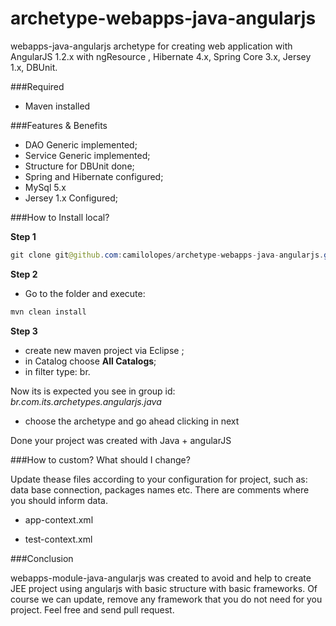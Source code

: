 archetype-webapps-java-angularjs
================================

webapps-java-angularjs archetype for creating web application with AngularJS 1.2.x with ngResource , Hibernate 4.x, Spring Core 3.x, Jersey 1.x, DBUnit.


###Required 

* Maven installed 

###Features & Benefits 

* DAO Generic implemented; 
* Service Generic implemented; 
* Structure for DBUnit done; 
* Spring and Hibernate configured; 
* MySql 5.x 
* Jersey 1.x Configured; 

###How to Install local?

**Step 1**

```java
git clone git@github.com:camilolopes/archetype-webapps-java-angularjs.git
```

**Step 2**

* Go to the folder and execute: 

```java
mvn clean install 
```

**Step 3**

* create new maven project via Eclipse ;
* in Catalog choose **All Catalogs**;
* in filter type: br.

Now its is expected you see in group id: *br.com.its.archetypes.angularjs.java*

* choose the archetype and go ahead clicking in next 

Done your project was created with Java + angularJS

###How to custom? What should I change? 

Update thease files according to your configuration for project, such as: data base connection, packages names etc. There are comments where you should inform data. 

* app-context.xml 

* test-context.xml


###Conclusion 

webapps-module-java-angularjs was created to avoid and help to create JEE project using angularjs with basic structure with basic frameworks. Of course we can update, remove any framework that you do not need for you project. Feel free and send pull request. 
